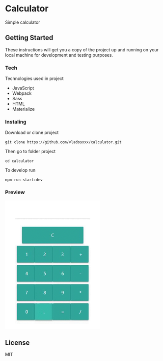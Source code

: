 # Calculator
Simple calculator

## Getting Started

These instructions will get you a copy of the project up and running on your local machine for development and testing purposes. 

### Tech
Technologies used in project

- JavaScript
- Webpack
- Sass
- HTML
- Materialize


### Instaling

Download or clone project

```
git clone https://github.com/vladosxxx/calculator.git
```
Then go to folder project 
```
cd calculator
```
To develop run
```
npm run start:dev
```
### Preview
 ![Alt Text](calculator.gif)

License
----

MIT